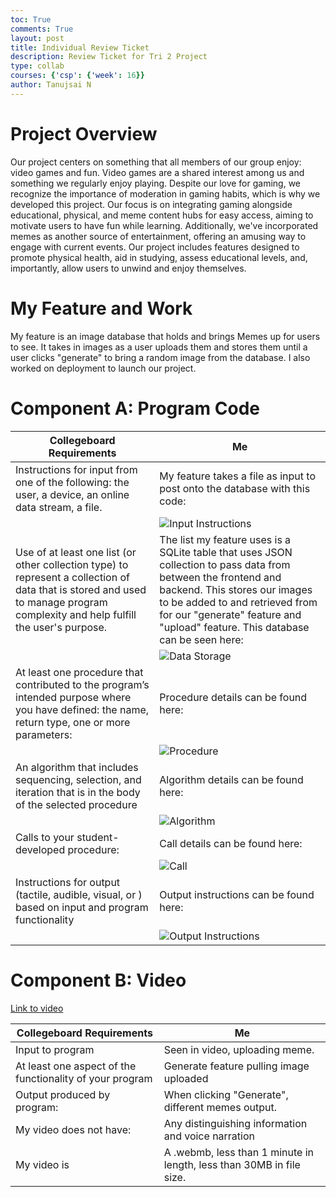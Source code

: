 ```yaml
---
toc: True
comments: True
layout: post
title: Individual Review Ticket
description: Review Ticket for Tri 2 Project
type: collab
courses: {'csp': {'week': 16}}
author: Tanujsai N
---
```


# Project Overview

Our project centers on something that all members of our group enjoy: video games and fun. Video games are a shared interest among us and something we regularly enjoy playing. Despite our love for gaming, we recognize the importance of moderation in gaming habits, which is why we developed this project. Our focus is on integrating gaming alongside educational, physical, and meme content hubs for easy access, aiming to motivate users to have fun while learning. Additionally, we've incorporated memes as another source of entertainment, offering an amusing way to engage with current events. Our project includes features designed to promote physical health, aid in studying, assess educational levels, and, importantly, allow users to unwind and enjoy themselves.

# My Feature and Work

My feature is an image database that holds and brings Memes up for users to see. It takes in images as a user uploads them and stores them until a user clicks "generate" to bring a random image from the database. I also worked on deployment to launch our project.

# Component A: Program Code

| Collegeboard Requirements                                                                                                                                                      | Me |
|--------------------------------------------------------------------------------------------------------------------------------------------------------------------------------|----|
| Instructions for input from one of the following: the user, a device, an online data stream, a file.                                                                          | My feature takes a file as input to post onto the database with this code: |
|                                                                                                                                                                                | ![Input Instructions](https://i.ibb.co/SXgmXVW/Screenshot-2024-02-26-225249.png) |
| Use of at least one list (or other collection type) to represent a collection of data that is stored and used to manage program complexity and help fulfill the user's purpose. | The list my feature uses is a SQLite table that uses JSON collection to pass data from between the frontend and backend. This stores our images to be added to and retrieved from for our "generate" feature and "upload" feature. This database can be seen here: |
|                                                                                                                                                                                | ![Data Storage](https://i.ibb.co/Y3jQ9y8/Screenshot-2024-02-26-225709.png) |
| At least one procedure that contributed to the program’s intended purpose where you have defined: the name, return type, one or more parameters:                                 | Procedure details can be found here: |
|                                                                                                                                                                                | ![Procedure](https://i.ibb.co/FW0BDbT/Screenshot-2024-02-26-144750.png) |
| An algorithm that includes sequencing, selection, and iteration that is in the body of the selected procedure                                                                  | Algorithm details can be found here: |
|                                                                                                                                                                                | ![Algorithm](https://i.ibb.co/KFzDz3W/Screenshot-2024-02-26-145427.png) |
| Calls to your student-developed procedure:                                                                                                                                    | Call details can be found here: |
|                                                                                                                                                                                | ![Call](https://i.ibb.co/rxWF7BR/Screenshot-2024-02-26-145910.png) |
| Instructions for output (tactile, audible, visual, or ) based on input and program functionality                                                                               | Output instructions can be found here: |
|                                                                                                                                                                                | ![Output Instructions](https://i.ibb.co/HC3WsDf/Screenshot-2024-02-26-150207.png) |


# Component B: Video

[Link to video](https://drive.google.com/file/d/1DwEQN2Wpf58C5XHcTnKei0qQUjdLknI4/view?usp=sharing)

| Collegeboard Requirements                                | Me                                                                   |
|----------------------------------------------------------|----------------------------------------------------------------------|
| Input to program                                         | Seen in video, uploading meme.                                       |
| At least one aspect of the functionality of your program | Generate feature pulling image uploaded                              |
| Output produced by program:                              | When clicking "Generate", different memes output.                    |
| My video does not have:                                  | Any distinguishing information and voice narration                   |
| My video is                                              | A .webmb, less than 1 minute in length, less than 30MB in file size. |

